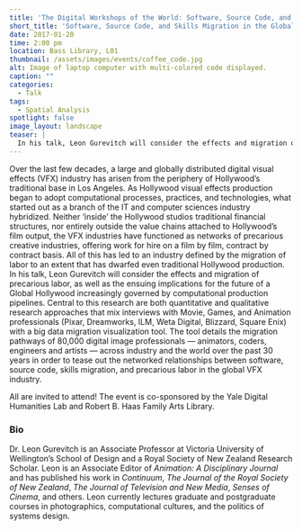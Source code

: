 ```yaml
---
title: 'The Digital Workshops of the World: Software, Source Code, and Skills Migration in the Global VFX Industry'
short_title: 'Software, Source Code, and Skills Migration in the Global VFX Industry'
date: 2017-01-20
time: 2:00 pm
location: Bass Library, L01
thumbnail: /assets/images/events/coffee_code.jpg
alt: Image of laptop computer with multi-colored code displayed.
caption: ""
categories:
  - Talk
tags:
  - Spatial Analysis
spotlight: false
image_layout: landscape
teaser: |
  In his talk, Leon Gurevitch will consider the effects and migration of precarious labor, as well as the ensuing implications for the future of a Global Hollywood increasingly governed by computational production pipelines.
---
```

Over the last few decades, a large and globally distributed digital visual effects (VFX) industry has arisen from the periphery of Hollywood’s traditional base in Los Angeles. As Hollywood visual effects production began to adopt computational processes, practices, and technologies, what started out as a branch of the IT and computer sciences industry hybridized. Neither ‘inside’ the Hollywood studios traditional financial structures, nor entirely outside the value chains attached to Hollywood’s film output, the VFX industries have functioned as networks of precarious creative industries, offering work for hire on a film by film, contract by contract basis. All of this has led to an industry defined by the migration of labor to an extent that has dwarfed even traditional Hollywood production. In his talk, Leon Gurevitch will consider the effects and migration of precarious labor, as well as the ensuing implications for the future of a Global Hollywood increasingly governed by computational production pipelines. Central to this research are both quantitative and qualitative research approaches that mix interviews with Movie, Games, and Animation professionals (Pixar, Dreamworks, ILM, Weta Digital, Blizzard, Square Enix) with a big data migration visualization tool. The tool details the migration pathways of 80,000 digital image professionals — animators, coders, engineers and artists — across industry and the world over the past 30 years in order to tease out the networked relationships between software, source code, skills migration, and precarious labor in the global VFX industry.

All are invited to attend! The event is co-sponsored by the Yale Digital Humanities Lab and Robert B. Haas Family Arts Library.

### Bio
Dr. Leon Gurevitch is an Associate Professor at Victoria University of Wellington’s School of Design and a Royal Society of New Zealand Research Scholar. Leon is an Associate Editor of *Animation: A Disciplinary Journal* and has published his work in *Continuum*, *The Journal of the Royal Society of New Zealand*, *The Journal of Television and New Media*, *Senses of Cinema*, and others. Leon currently lectures graduate and postgraduate courses in photographics, computational cultures, and the politics of systems design.
